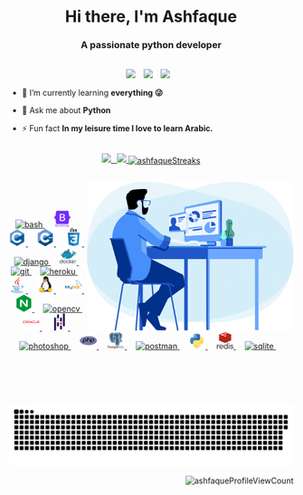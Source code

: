 <h1 align="center">Hi there, I'm Ashfaque</h1>
<h3 align="center">A passionate python developer</h3>


<br>
<!-- CONTACTS -->
<!-- <h3 align="center">Contact Me 🙃</h3>
<p align="center">
  <a href="https://codepen.io/alamashfaque" target="blank"><img align="center" src="https://raw.githubusercontent.com/rahuldkjain/github-profile-readme-generator/master/src/images/icons/Social/codepen.svg" alt="alamashfaque" height="30" width="40" /></a>
  <a href="https://linkedin.com/in/alamashfaque" target="blank"><img align="center" src="https://raw.githubusercontent.com/rahuldkjain/github-profile-readme-generator/master/src/images/icons/Social/linked-in-alt.svg" alt="alamashfaque" height="30" width="40" /></a>
  <a href="https://stackoverflow.com/users/16377463" target="blank"><img align="center" src="https://raw.githubusercontent.com/rahuldkjain/github-profile-readme-generator/master/src/images/icons/Social/stack-overflow.svg" alt="16377463" height="30" width="40" /></a>
</p> -->

<!-- https://dev.to/envoy_/150-badges-for-github-pnk -->
<div align="center">
  <!-- <a href="https://www.youtube.com/channel/<FULL_CODE>" target="_blank"><img src="https://img.shields.io/badge/YouTube-FF0000?style=for-the-badge&logo=youtube&logoColor=white" target="_blank"></a> -->
  <!-- <a href="https://instagram.com/USERNAME" target="_blank"><img src="https://img.shields.io/badge/-Instagram-%23E4405F?style=for-the-badge&logo=instagram&logoColor=white" target="_blank"></a> -->
 	<!-- <a href="https://www.twitch.tv/USERNAME" target="_blank"><img src="https://img.shields.io/badge/Twitch-9146FF?style=for-the-badge&logo=twitch&logoColor=white" target="_blank"></a> -->
 <!-- <a href="https://discord.gg/CHANNEL" target="_blank"><img src="https://img.shields.io/badge/Discord-7289DA?style=for-the-badge&logo=discord&logoColor=white" target="_blank"></a> -->
  <a href = "mailto:ashfaquealam1508@gmail.com"><img src="https://img.shields.io/badge/-Gmail-%23333?style=for-the-badge&logo=gmail&logoColor=white&color=EF6951" target="_blank"></a> &ensp;
  <a href="https://www.linkedin.com/in/alamashfaque/" target="_blank"><img src="https://img.shields.io/badge/-LinkedIn-%230077B5?style=for-the-badge&logo=linkedin&logoColor=white" target="_blank"></a> &ensp;
  <a href="https://ashfaque.co.in/" target="_blank"><img src="https://img.shields.io/badge/-PORTFOLIO-9933CC?logo=folder&logoColor=white&style=for-the-badge" target="_blank"></a> &ensp;
</div>



- 🌱 I’m currently learning **everything 😜**

<!-- - 👨‍💻 All of my projects are available at [ashfaque.co.in][portfolio] -->

- 💬 Ask me about **Python**

<!-- - 📫 How to reach me **ashfaquealam1508@gmail.com** -->

<!-- - 📄 Know about my experiences [https://ashfaquealamresume.netlify.app/][resume] -->

- ⚡ Fun fact **In my leisure time I love to learn Arabic.**



  ##



<!-- STATS -->
<!-- https://github.com/anuraghazra/github-readme-stats -->
<!-- <div align="center">
  <a href="https://github.com/ashfaque">
  <img height="180em" src="https://github-readme-stats.vercel.app/api?username=ashfaque&show_icons=true&theme=dracula&include_all_commits=true&count_private=true"/>&ensp;
  <img height="180em" src="https://github-readme-stats.vercel.app/api/top-langs/?username=ashfaque&layout=compact&langs_count=7&theme=dracula"/>
</div> -->
<div align="center">
  <a href="https://github.com/ashfaque">
  <img height="180em" src="https://github-readme-stats.vercel.app/api?username=ashfaque&title_color=2185FF&text_color=C9D1D9&icon_color=6CA6FE&show_icons=true&hide_border=1&bg_color=0D1117&theme=dracula&include_all_commits=true&count_private=true"/>&ensp;
  <img height="180em" src="https://github-readme-stats.vercel.app/api/top-langs/?username=ashfaque&title_color=2185FF&text_color=C9D1D9&icon_color=DD6387&show_icons=true&hide_border=1&bg_color=0D1117&layout=compact&langs_count=8&theme=dracula"/>
  <!-- Streaks -->
  <!-- https://github.com/DenverCoder1/github-readme-streak-stats -->
  <!-- Demo: https://github-readme-streak-stats.herokuapp.com/demo/ -->
<!--  <details align="center"> -->
<!--     <summary> 🔥 Streaks </summary> -->
<!--       <p><img align="center" src="https://github-readme-streak-stats.herokuapp.com?user=ashfaque&theme=github-dark-blue&hide_border=true&background=0D1117&date_format=M%20j%5B%2C%20Y%5D" alt="ashfaqueStreaks" /></p> -->
<!--   </details> -->

  <img align="center" src="https://github-readme-streak-stats.herokuapp.com?user=ashfaque&theme=github-dark-blue&hide_border=true&background=0D1117&date_format=M%20j%5B%2C%20Y%5D" alt="ashfaqueStreaks" />
    
  <!-- [![GitHub Streak](https://github-readme-streak-stats.herokuapp.com?user=ashfaque&theme=prussianf[OR]algolia&hide_border=true&date_format=M%20j%5B%2C%20Y%5D)](https://git.io/streak-stats) -->
</div>



  ##



<!-- TECH STACKS -->
<!-- https://devicon.dev/ -->
<!-- <div style="display: inline_block"><br>
  <img align="center" alt="Ashfaque-Js" height="30" width="40" src="https://raw.githubusercontent.com/devicons/devicon/master/icons/javascript/javascript-plain.svg">
  <img align="center" alt="Ashfaque-Ts" height="30" width="40" src="https://raw.githubusercontent.com/devicons/devicon/master/icons/typescript/typescript-plain.svg">
  <img align="center" alt="Ashfaque-React" height="30" width="40" src="https://raw.githubusercontent.com/devicons/devicon/master/icons/react/react-original.svg">
  <img align="center" alt="Ashfaque-HTML" height="30" width="40" src="https://raw.githubusercontent.com/devicons/devicon/master/icons/html5/html5-original.svg">
  <img align="center" alt="Ashfaque-CSS" height="30" width="40" src="https://raw.githubusercontent.com/devicons/devicon/master/icons/css3/css3-original.svg">
  <img align="center" alt="Ashfaque-Python" height="30" width="40" src="https://raw.githubusercontent.com/devicons/devicon/master/icons/python/python-original.svg">
  <img align="center" alt="Ashfaque-Csharp" height="30" width="40" src="https://raw.githubusercontent.com/devicons/devicon/master/icons/csharp/csharp-original.svg">
  <img align="right" alt="Ashfaque-pic" height="150" style="border-radius:50px;" src="https://media.discordapp.net/attachments/639956127056134178/890373478988013628/Publicacoes_Instagram_1_1.png?width=676&height=676">
</div> -->



<!-- Guy coding gif -->
<img align="right" alt="GIF" src="https://github.com/ashfaque/ashfaque/blob/main/coding_gifs/code5_cropped_ezgif.com.gif?raw=true" width="366" height="264" />



<!-- <h3 align="center">Tech Stacks</h3> -->
<div style="display: inline_block" align="center">
  <br><br><br>
  <!-- <a href="https://www.djangoproject.com/" target="_blank" rel="noreferrer"> <img src="https://raw.githubusercontent.com/devicons/devicon/master/icons/django/django-original.svg" alt="django" width="30" height="30" /> </a> &nbsp; &nbsp; -->
  <!-- <a href="https://angular.io" target="_blank" rel="noreferrer"> <img src="https://angular.io/assets/images/logos/angular/angular.svg" alt="angular" width="30" height="30" /> </a>  &nbsp; &nbsp; -->
  <!-- <a href="https://aws.amazon.com" target="_blank" rel="noreferrer"> <img src="https://raw.githubusercontent.com/devicons/devicon/master/icons/amazonwebservices/amazonwebservices-original-wordmark.svg" alt="aws" width="30" height="30" /> </a>  &nbsp; &nbsp; -->
  <!-- <a href="https://azure.microsoft.com/en-in/" target="_blank" rel="noreferrer"> <img src="https://www.vectorlogo.zone/logos/microsoft_azure/microsoft_azure-icon.svg" alt="azure" width="30" height="30" /> </a>  &nbsp; &nbsp; -->
  <a href="https://www.gnu.org/software/bash/" target="_blank" rel="noreferrer"> <img src="https://cdn.jsdelivr.net/gh/devicons/devicon/icons/bash/bash-original.svg" alt="bash" width="30" height="30" /> </a>  &nbsp; &nbsp;
  <a href="https://getbootstrap.com" target="_blank" rel="noreferrer"> <img src="https://raw.githubusercontent.com/devicons/devicon/master/icons/bootstrap/bootstrap-plain-wordmark.svg" alt="bootstrap" width="30" height="30" /> </a>  &nbsp; &nbsp;
  <a href="https://www.cprogramming.com/" target="_blank" rel="noreferrer"> <img src="https://raw.githubusercontent.com/devicons/devicon/master/icons/c/c-original.svg" alt="c" width="30" height="30" /> </a>  &nbsp; &nbsp;
  <!-- <a href="https://canvasjs.com" target="_blank" rel="noreferrer"> <img src="https://raw.githubusercontent.com/Hardik0307/Hardik0307/master/assets/canvasjs-charts.svg" alt="canvasjs" width="30" height="30" /> </a>  &nbsp; &nbsp; -->
  <!-- <a href="https://www.chartjs.org" target="_blank" rel="noreferrer"> <img src="https://www.chartjs.org/media/logo-title.svg" alt="chartjs" width="30" height="30" /> </a>  &nbsp; &nbsp; -->
  <a href="https://www.w3schools.com/cpp/" target="_blank" rel="noreferrer"> <img src="https://raw.githubusercontent.com/devicons/devicon/master/icons/cplusplus/cplusplus-original.svg" alt="cplusplus" width="30" height="30" /> </a> &nbsp; &nbsp;
  <a href="https://www.w3schools.com/css/" target="_blank" rel="noreferrer"> <img src="https://raw.githubusercontent.com/devicons/devicon/master/icons/css3/css3-original-wordmark.svg" alt="css3" width="30" height="30" /> </a>  &nbsp; &nbsp;
  <!-- <a href="https://d3js.org/" target="_blank" rel="noreferrer"> <img src="https://raw.githubusercontent.com/devicons/devicon/master/icons/d3js/d3js-original.svg" alt="d3js" width="30" height="30" /> </a>  &nbsp; &nbsp; -->
  <a href="https://www.djangoproject.com/" target="_blank" rel="noreferrer"> <img src="https://cdn.jsdelivr.net/gh/devicons/devicon/icons/django/django-plain.svg" alt="django" width="30" height="30" /> </a>  &nbsp; &nbsp;
  <a href="https://www.docker.com/" target="_blank" rel="noreferrer"> <img src="https://raw.githubusercontent.com/devicons/devicon/master/icons/docker/docker-original-wordmark.svg" alt="docker" width="30" height="30" /> </a>  &nbsp; &nbsp;
  <!-- <a href="https://www.elastic.co" target="_blank" rel="noreferrer"> <img src="https://www.vectorlogo.zone/logos/elastic/elastic-icon.svg" alt="elasticsearch" width="30" height="30" /> </a>  &nbsp; &nbsp; -->
  <!-- <a href="https://www.figma.com/" target="_blank" rel="noreferrer"> <img src="https://www.vectorlogo.zone/logos/figma/figma-icon.svg" alt="figma" width="30" height="30" /> </a>  &nbsp; &nbsp; -->
  <!-- <a href="https://firebase.google.com/" target="_blank" rel="noreferrer"> <img src="https://www.vectorlogo.zone/logos/firebase/firebase-icon.svg" alt="firebase" width="30" height="30" /> </a>  &nbsp; &nbsp; -->
  <!-- <a href="https://cloud.google.com" target="_blank" rel="noreferrer"> <img src="https://www.vectorlogo.zone/logos/google_cloud/google_cloud-icon.svg" alt="gcp" width="30" height="30" /> </a>  &nbsp; &nbsp; -->
  <a href="https://git-scm.com/" target="_blank" rel="noreferrer"> <img src="https://www.vectorlogo.zone/logos/git-scm/git-scm-icon.svg" alt="git" width="30" height="30" /> </a>  &nbsp; &nbsp;
  <!-- <a href="https://grafana.com" target="_blank" rel="noreferrer"> <img src="https://www.vectorlogo.zone/logos/grafana/grafana-icon.svg" alt="grafana" width="30" height="30" /> </a> &nbsp; &nbsp; -->
  <a href="https://heroku.com" target="_blank" rel="noreferrer"> <img src="https://www.vectorlogo.zone/logos/heroku/heroku-icon.svg" alt="heroku" width="30" height="30" /> </a>  &nbsp; &nbsp;
  <!-- <a href="https://www.w3.org/html/" target="_blank" rel="noreferrer"> <img src="https://raw.githubusercontent.com/devicons/devicon/master/icons/html5/html5-original-wordmark.svg" alt="html5" width="30" height="30" /> </a>  &nbsp; &nbsp; -->
  <a href="https://www.java.com" target="_blank" rel="noreferrer"> <img src="https://raw.githubusercontent.com/devicons/devicon/master/icons/java/java-original.svg" alt="java" width="30" height="30" /> </a>  &nbsp; &nbsp;
  <!-- <a href="https://developer.mozilla.org/en-US/docs/Web/JavaScript" target="_blank" rel="noreferrer"> <img src="https://raw.githubusercontent.com/devicons/devicon/master/icons/javascript/javascript-original.svg" alt="javascript" width="30" height="30" /> </a>  &nbsp; &nbsp; -->
  <!-- <a href="https://www.jenkins.io" target="_blank" rel="noreferrer"> <img src="https://www.vectorlogo.zone/logos/jenkins/jenkins-icon.svg" alt="jenkins" width="30" height="30" /> </a>  &nbsp; &nbsp; -->
  <!-- <a href="https://www.elastic.co/kibana" target="_blank" rel="noreferrer"> <img src="https://www.vectorlogo.zone/logos/elasticco_kibana/elasticco_kibana-icon.svg" alt="kibana" width="30" height="30" /> </a>  &nbsp; &nbsp; -->
  <!-- <a href="https://kubernetes.io" target="_blank" rel="noreferrer"> <img src="https://www.vectorlogo.zone/logos/kubernetes/kubernetes-icon.svg" alt="kubernetes" width="30" height="30" /> </a>  &nbsp; &nbsp; -->
  <a href="https://www.linux.org/" target="_blank" rel="noreferrer"> <img src="https://raw.githubusercontent.com/devicons/devicon/master/icons/linux/linux-original.svg" alt="linux" width="30" height="30" /> </a>  &nbsp; &nbsp;
  <!-- <a href="https://mariadb.org/" target="_blank" rel="noreferrer"> <img src="https://www.vectorlogo.zone/logos/mariadb/mariadb-icon.svg" alt="mariadb" width="30" height="30" /> </a> &nbsp; &nbsp; -->
  <!-- <a href="https://www.mathworks.com/" target="_blank" rel="noreferrer"> <img src="https://upload.wikimedia.org/wikipedia/commons/2/21/Matlab_Logo.png" alt="matlab" width="30" height="30" /> </a>  &nbsp; &nbsp; -->
  <!-- <a href="https://www.mongodb.com/" target="_blank" rel="noreferrer"> <img src="https://raw.githubusercontent.com/devicons/devicon/master/icons/mongodb/mongodb-original-wordmark.svg" alt="mongodb" width="30" height="30" /> </a>  &nbsp; &nbsp; -->
  <a href="https://www.mysql.com/" target="_blank" rel="noreferrer"> <img src="https://raw.githubusercontent.com/devicons/devicon/master/icons/mysql/mysql-original-wordmark.svg" alt="mysql" width="30" height="30" /> </a>  &nbsp; &nbsp;
  <a href="https://www.nginx.com" target="_blank" rel="noreferrer"> <img src="https://raw.githubusercontent.com/devicons/devicon/master/icons/nginx/nginx-original.svg" alt="nginx" width="30" height="30" /> </a>  &nbsp; &nbsp;
  <!-- <a href="https://nodejs.org" target="_blank" rel="noreferrer"> <img src="https://raw.githubusercontent.com/devicons/devicon/master/icons/nodejs/nodejs-original-wordmark.svg" alt="nodejs" width="30" height="30" /> </a>  &nbsp; &nbsp; -->
  <a href="https://opencv.org/" target="_blank" rel="noreferrer"> <img src="https://www.vectorlogo.zone/logos/opencv/opencv-icon.svg" alt="opencv" width="30" height="30" /> </a>  &nbsp; &nbsp;
  <a href="https://www.oracle.com/" target="_blank" rel="noreferrer"> <img src="https://raw.githubusercontent.com/devicons/devicon/master/icons/oracle/oracle-original.svg" alt="oracle" width="30" height="30" /> </a>  &nbsp; &nbsp;
  <a href="https://pandas.pydata.org/" target="_blank" rel="noreferrer"> <img src="https://raw.githubusercontent.com/devicons/devicon/2ae2a900d2f041da66e950e4d48052658d850630/icons/pandas/pandas-original.svg" alt="pandas" width="30" height="30" /> </a>  &nbsp; &nbsp;
  <a href="https://www.photoshop.com/en" target="_blank" rel="noreferrer"> <img src="https://cdn.jsdelivr.net/gh/devicons/devicon/icons/photoshop/photoshop-plain.svg" alt="photoshop" width="30" height="30" /> </a> &nbsp; &nbsp;
  <a href="https://www.php.net" target="_blank" rel="noreferrer"> <img src="https://raw.githubusercontent.com/devicons/devicon/master/icons/php/php-original.svg" alt="php" width="30" height="30" /> </a>  &nbsp; &nbsp;
  <a href="https://www.postgresql.org" target="_blank" rel="noreferrer"> <img src="https://raw.githubusercontent.com/devicons/devicon/master/icons/postgresql/postgresql-original-wordmark.svg" alt="postgresql" width="30" height="30" /> </a>  &nbsp; &nbsp;
  <a href="https://postman.com" target="_blank" rel="noreferrer"> <img src="https://www.vectorlogo.zone/logos/getpostman/getpostman-icon.svg" alt="postman" width="30" height="30" /> </a>  &nbsp; &nbsp;
  <a href="https://www.python.org" target="_blank" rel="noreferrer"> <img src="https://raw.githubusercontent.com/devicons/devicon/master/icons/python/python-original.svg" alt="python" width="30" height="30" /> </a>  &nbsp; &nbsp;
  <!-- <a href="https://pytorch.org/" target="_blank" rel="noreferrer"> <img src="https://www.vectorlogo.zone/logos/pytorch/pytorch-icon.svg" alt="pytorch" width="30" height="30" /> </a> &nbsp; &nbsp; -->
  <!-- <a href="https://reactjs.org/" target="_blank" rel="noreferrer"> <img src="https://raw.githubusercontent.com/devicons/devicon/master/icons/react/react-original-wordmark.svg" alt="react" width="30" height="30" /> </a>  &nbsp; &nbsp; -->
  <a href="https://redis.io" target="_blank" rel="noreferrer"> <img src="https://raw.githubusercontent.com/devicons/devicon/master/icons/redis/redis-original-wordmark.svg" alt="redis" width="30" height="30" /> </a>  &nbsp; &nbsp;
  <!-- <a href="https://sass-lang.com" target="_blank" rel="noreferrer"> <img src="https://raw.githubusercontent.com/devicons/devicon/master/icons/sass/sass-original.svg" alt="sass" width="30" height="30" /> </a>  &nbsp; &nbsp; -->
  <!-- <a href="https://scikit-learn.org/" target="_blank" rel="noreferrer"> <img src="https://upload.wikimedia.org/wikipedia/commons/0/05/Scikit_learn_logo_small.svg" alt="scikit_learn" width="30" height="30" /> </a> &nbsp; &nbsp; -->
  <!-- <a href="https://seaborn.pydata.org/" target="_blank" rel="noreferrer"> <img src="https://seaborn.pydata.org/_images/logo-mark-lightbg.svg" alt="seaborn" width="30" height="30" /> </a> &nbsp; &nbsp; -->
  <a href="https://www.sqlite.org/" target="_blank" rel="noreferrer"> <img src="https://www.vectorlogo.zone/logos/sqlite/sqlite-icon.svg" alt="sqlite" width="30" height="30" /> </a>  &nbsp; &nbsp;
  <!-- <a href="https://www.tensorflow.org" target="_blank" rel="noreferrer"> <img src="https://www.vectorlogo.zone/logos/tensorflow/tensorflow-icon.svg" alt="tensorflow" width="30" height="30" /> </a>  &nbsp; &nbsp; -->
  <!-- <a href="https://www.typescriptlang.org/" target="_blank" rel="noreferrer"> <img src="https://raw.githubusercontent.com/devicons/devicon/master/icons/typescript/typescript-original.svg" alt="typescript" width="30" height="30" /> </a>  &nbsp; &nbsp; -->
  <!-- <a href="https://www.adobe.com/products/xd.html" target="_blank" rel="noreferrer"> <img src="https://cdn.worldvectorlogo.com/logos/adobe-xd.svg" alt="xd" width="30" height="30" /> </a> &nbsp; &nbsp; -->
</div>


<br><br><br>

  ##



<!-- SNAKE ANIMATION -->
<!-- ![Snake animation](https://github.com/ashfaque/ashfaque/blob/output/github-contribution-grid-snake.svg) -->
<picture>
  <source
    media="(prefers-color-scheme: dark)"
    srcset="https://github.com/ashfaque/ashfaque/blob/output/github-contribution-grid-snake-dark.svg"
  />
  <source
    media="(prefers-color-scheme: light)"
    srcset="https://github.com/ashfaque/ashfaque/blob/output/github-contribution-grid-snake.svg"
  />
  <img
    alt="github contribution grid snake animation"
    src="https://github.com/ashfaque/ashfaque/blob/output/github-contribution-grid-snake-dark.svg"
  />
</picture>




<!-- Profile View Count -->
<p align="right"> <img src="https://komarev.com/ghpvc/?username=ashfaque&label=Profile%20views&color=0e75b6&style=flat" alt="ashfaqueProfileViewCount" /> </p>



<!-- URL variables -->
[portfolio]: https://www.ashfaque.co.in/
[resume]: https://ashfaquealamresume.netlify.app/



<!-- Credits:-->
<!-- https://www.youtube.com/watch?v=TsaLQAetPLU -->
<!-- https://github.com/rafaballerini -->
<!-- https://github.com/rafaballerini/PerfilGithub -->
<!-- https://www.youtube.com/watch?v=G-EGDH50hGE -->
<!-- https://rahuldkjain.github.io/gh-profile-readme-generator/ -->
<!-- https://www.youtube.com/watch?v=ECuqb5Tv9qI -->
<!--- https://www.youtube.com/watch?v=7K8JctEM-Uk -->
<!--- https://github.com/arsentieva/arsentieva -->
<!-- https://www.youtube.com/watch?v=pOCbKhoVirA -->
<!-- https://github.com/anmol098/waka-readme-stats -->
<!-- https://github.com/anmol098/anmol098 -->
